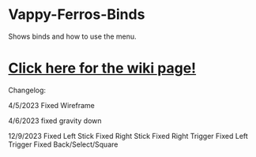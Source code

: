 # Vappy-Ferros-Binds
Shows binds and how to use the menu.
# [Click here for the wiki page!](https://github.com/BurningSunFlare/Vappy-Ferros-Binds/wiki)

Changelog:

4/5/2023
Fixed Wireframe

4/6/2023
fixed gravity down

12/9/2023
Fixed Left Stick
Fixed Right Stick
Fixed Right Trigger
Fixed Left Trigger
Fixed Back/Select/Square
